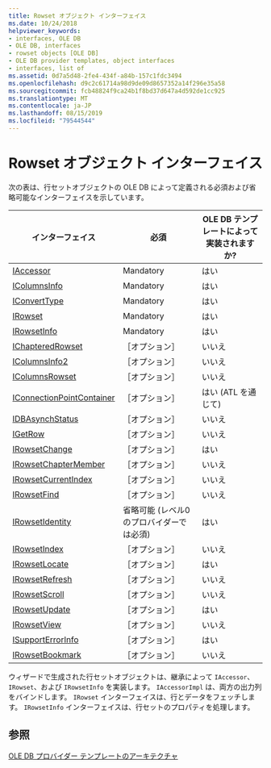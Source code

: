 ```yaml
---
title: Rowset オブジェクト インターフェイス
ms.date: 10/24/2018
helpviewer_keywords:
- interfaces, OLE DB
- OLE DB, interfaces
- rowset objects [OLE DB]
- OLE DB provider templates, object interfaces
- interfaces, list of
ms.assetid: 0d7a5d48-2fe4-434f-a84b-157c1fdc3494
ms.openlocfilehash: d9c2c61714a98d9de09d8657352a14f296e35a58
ms.sourcegitcommit: fcb48824f9ca24b1f8bd37d647a4d592de1cc925
ms.translationtype: MT
ms.contentlocale: ja-JP
ms.lasthandoff: 08/15/2019
ms.locfileid: "79544544"
---
```

# <a name="rowset-object-interfaces"></a>Rowset オブジェクト インターフェイス

次の表は、行セットオブジェクトの OLE DB によって定義される必須および省略可能なインターフェイスを示しています。

|インターフェイス|必須|OLE DB テンプレートによって実装されますか?|
|---------------|---------------|--------------------------------------|
|[IAccessor](/previous-versions/windows/desktop/ms719672(v=vs.85))|Mandatory|はい|
|[IColumnsInfo](/previous-versions/windows/desktop/ms724541(v=vs.85))|Mandatory|はい|
|[IConvertType](/previous-versions/windows/desktop/ms715926(v=vs.85))|Mandatory|はい|
|[IRowset](/previous-versions/windows/desktop/ms720986(v=vs.85))|Mandatory|はい|
|[IRowsetInfo](/previous-versions/windows/desktop/ms724541(v=vs.85))|Mandatory|はい|
|[IChapteredRowset](/previous-versions/windows/desktop/ms718180(v=vs.85))|［オプション］|いいえ|
|[IColumnsInfo2](/previous-versions/windows/desktop/ms712953(v=vs.85))|［オプション］|いいえ|
|[IColumnsRowset](/previous-versions/windows/desktop/ms722657(v=vs.85))|［オプション］|いいえ|
|[IConnectionPointContainer](/windows/win32/api/ocidl/nn-ocidl-iconnectionpointcontainer)|［オプション］|はい (ATL を通じて)|
|[IDBAsynchStatus](/previous-versions/windows/desktop/ms709832(v=vs.85))|［オプション］|いいえ|
|[IGetRow](/previous-versions/windows/desktop/ms718047(v=vs.85))|［オプション］|いいえ|
|[IRowsetChange](/previous-versions/windows/desktop/ms715790(v=vs.85))|［オプション］|はい|
|[IRowsetChapterMember](/previous-versions/windows/desktop/ms725430(v=vs.85))|［オプション］|いいえ|
|[IRowsetCurrentIndex](/previous-versions/windows/desktop/ms709700(v=vs.85))|［オプション］|いいえ|
|[IRowsetFind](/previous-versions/windows/desktop/ms724221(v=vs.85))|［オプション］|いいえ|
|[IRowsetIdentity](/previous-versions/windows/desktop/ms715913(v=vs.85))|省略可能 (レベル0のプロバイダーでは必須)|はい|
|[IRowsetIndex](/previous-versions/windows/desktop/ms719604(v=vs.85))|［オプション］|いいえ|
|[IRowsetLocate](/previous-versions/windows/desktop/ms721190(v=vs.85))|［オプション］|はい|
|[IRowsetRefresh](/previous-versions/windows/desktop/ms714892(v=vs.85))|［オプション］|いいえ|
|[IRowsetScroll](/previous-versions/windows/desktop/ms712984(v=vs.85))|［オプション］|いいえ|
|[IRowsetUpdate](/previous-versions/windows/desktop/ms714401(v=vs.85))|［オプション］|はい|
|[IRowsetView](/previous-versions/windows/desktop/ms709755(v=vs.85))|［オプション］|いいえ|
|[ISupportErrorInfo](/previous-versions/windows/desktop/ms715816(v=vs.85))|［オプション］|はい|
|[IRowsetBookmark](/previous-versions/windows/desktop/ms714246(v=vs.85))|［オプション］|いいえ|

ウィザードで生成された行セットオブジェクトは、継承によって `IAccessor`、`IRowset`、および `IRowsetInfo` を実装します。 `IAccessorImpl` は、両方の出力列をバインドします。 `IRowset` インターフェイスは、行とデータをフェッチします。 `IRowsetInfo` インターフェイスは、行セットのプロパティを処理します。

## <a name="see-also"></a>参照

[OLE DB プロバイダー テンプレートのアーキテクチャ](../../data/oledb/ole-db-provider-template-architecture.md)<br/>
